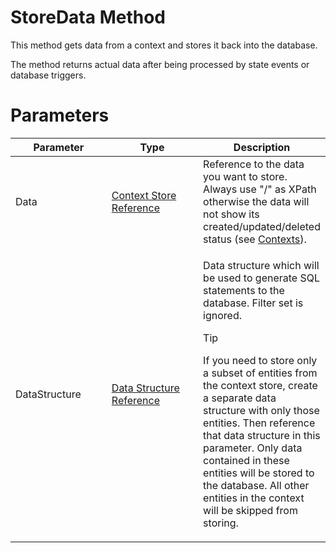 # StoreData Method

This method gets data from a context and stores it back into the database.

The method returns actual data after being processed by state events or database triggers.

# Parameters

<table class="confluenceTable">
<colgroup>
<col style="width: 33%" />
<col style="width: 33%" />
<col style="width: 33%" />
</colgroup>
<thead>
<tr class="header">
<th class="confluenceTh">Parameter</th>
<th class="confluenceTh">Type</th>
<th class="confluenceTh">Description</th>
</tr>
</thead>
<tbody>
<tr class="odd">
<td class="confluenceTd">Data</td>
<td class="confluenceTd"><a href="/t/Context-Store-Reference">Context Store Reference</a></td>
<td class="confluenceTd">Reference to the data you want to store. Always use "/" as XPath otherwise the data will not show its created/updated/deleted status (see <a href="/t/Context-Store">Contexts</a>).</td>
</tr>
<tr class="even">
<td class="confluenceTd">DataStructure</td>
<td class="confluenceTd"><a href="/t/Data-Structure-Reference">Data Structure Reference</a></td>
<td class="confluenceTd"><p>Data structure which will be used to generate SQL statements to the database. Filter set is ignored.</p>
<div>
<p>Tip</p>
<div>
<p>If you need to store only a subset of entities from the context store, create a separate data structure with only those entities. Then reference that data structure in this parameter. Only data contained in these entities will be stored to the database. All other entities in the context will be skipped from storing.</p>
</div>
</div></td>
</tr>
</tbody>
</table>
